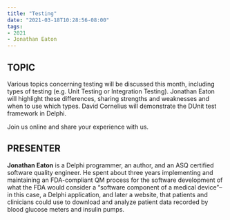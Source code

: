 ```yaml
---
title: "Testing"
date: "2021-03-18T10:28:56-08:00"
tags:
- 2021
- Jonathan Eaton
---
```


## TOPIC ##

Various topics concerning testing will be discussed this month, including types of testing (e.g. Unit Testing or Integration Testing). Jonathan Eaton will highlight these differences, sharing strengths and weaknesses and when to use which types. David Cornelius will demonstrate the DUnit test framework in Delphi.

Join us online and share your experience with us.

## PRESENTER ##

**Jonathan Eaton** is a Delphi programmer, an author, and an ASQ certified software quality engineer. He spent about three years implementing and maintaining an FDA-compliant QM process for the software development of what the FDA would consider a “software component of a medical device”–in this case, a Delphi application, and later a website, that patients and clinicians could use to download and analyze patient data recorded by blood glucose meters and insulin pumps.
